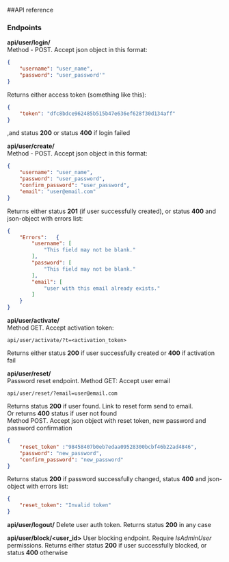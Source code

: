 ##API reference

### Endpoints

**api/user/login/**  
Method - POST. Accept json object in this format:  

```json
{  
    "username": "user_name",  
    "password": "user_password'"  
}
```
Returns either access token (something like this):  
```json
{  
    "token": "dfc8bdce962485b515b47e636ef628f30d134aff"  
} 
```
 
,and status __200__ or status __400__ if login failed

**api/user/create/**  
Method - POST. Accept json object in this format:  
```json
{  
    "username": "user_name",  
    "password": "user_password",  
    "confirm_password": "user_password",  
    "email": "user@email.com"  
}
```

Returns either status __201__ (if user successfully created), or status __400__ and json-object with errors list:  
```json
{  
    "Errors":   {  
        "username": [  
            "This field may not be blank."  
        ],  
        "password": [  
            "This field may not be blank."  
        ],  
        "email": [  
            "user with this email already exists."  
        ]  
    }  
}  
```

**api/user/activate/**  
Method GET. Accept activation token:  
```
api/user/activate/?t=<activation_token>
```
Returns either status __200__ if user successfully created or __400__ if activation fail

__api/user/reset/__  
Password reset endpoint.
Method GET: Accept user email
```
api/user/reset/?email=user@email.com
```
Returns status __200__ if user found. Link to reset form send to email.  
Or returns __400__ status if user not found  
Method POST. Accept json object with reset token, new password and password confirmation
```json
{
    "reset_token" :"98458407b0eb7edaa09528300bcbf46b22ad4846",
    "password": "new_password",
    "confirm_password": "new_password"
}
```
Returns status __200__ if password successfully changed, status __400__ and json-object with errors list:
```json
{
    "reset_token": "Invalid token"
}
```

__api/user/logout/__
Delete user auth token. Returns status __200__ in any case

__api/user/block/<user_id>__
User blocking endpoint. Require _IsAdminUser_ permissions. 
Returns either status __200__ if user successfully blocked, or status __400__ otherwise